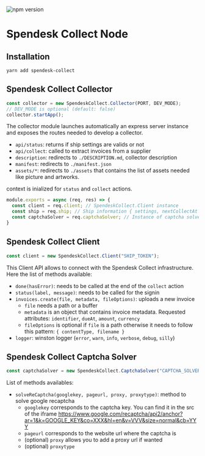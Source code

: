 ![npm version](https://badge.fury.io/js/spendesk-collect.svg)

# Spendesk Collect Node

## Installation

```
yarn add spendesk-collect
```

## Spendesk Collect Collector

```javascript
const collector = new SpendeskCollect.Collector(PORT, DEV_MODE);
// DEV_MODE is optional (default: false)
collector.startApp();
```

The collector module launches automatically an express server instance and exposes the routes needed to develop a collector.

- `api/status`: returns if ship settings are valids or not
- `api/collect`: called to extract invoices from a supplier
- `description`: redirects to `./DESCRIPTION.md`, collector description
- `manifest`: redirects to `./manifest.json`
- `assets/*`: redirects to `./assets` that contains the list of assets needed like picture and artworks.

context is inialized for `status` and `collect` actions.

```javascript
module.exports = async (req, res) => {
  const client = req.client; // SpendeskCollect.Client instance
  const ship = req.ship; // Ship information { settings, nextCollectAt }
  const captchaSolver = req.captchaSolver; // Instance of captcha solver (see below for more information)
}
```

## Spendesk Collect Client

```javascript
const client = new SpendeskCollect.Client("SHIP_TOKEN");
```

This Client API allows to connect with the Spendesk Collect infrastructure. Here the list of methods available: 

- `done(hasError)`: needs to be called at the end of the `collect` action
- `status(label, message)`: needs to be called for the signin
- `invoices.create(file, metadata, fileOptions)`: uploads a new invoice
  - `file` needs a path or a buffer
  - `metadata` is an object that contains invoice metadata. Requested attributes: `identifier`, `dueAt`, `amount`, `currency`
  - `fileOptions` is optional if `file` is a path otherwise it needs to follow this pattern: `{ contentType, filename }`
- `logger`: winston logger (`error`, `warn`, `info`, `verbose`, `debug`, `silly`)


## Spendesk Collect Captcha Solver

```javascript
const captchaSolver = new SpendeskCollect.CaptchaSolver("CAPTCHA_SOLVER_TOKEN");
```

List of methods availables:

- `solveReCaptcha(googlekey, pageurl, proxy, proxytype)`: method to solve google recaptcha
  - `googlekey` corresponds to the captcha key. You can find it in the src of the iframe https://www.google.com/recaptcha/api2/anchor?ar=1&k=GOOGLE_KEY&co=XXX&hl=en&v=VVV&size=normal&cb=YYY
  - `pageurl` corresponds to the website url where the captcha is
  - (optional) `proxy` allows you to add a proxy url if wanted
  - (optional) `proxytype`

